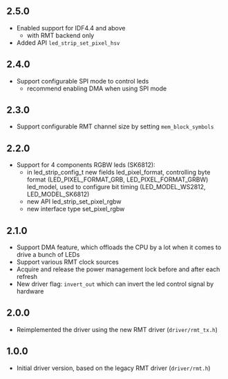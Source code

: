 ## 2.5.0

- Enabled support for IDF4.4 and above
  - with RMT backend only
- Added API `led_strip_set_pixel_hsv`

## 2.4.0

- Support configurable SPI mode to control leds
  - recommend enabling DMA when using SPI mode

## 2.3.0

- Support configurable RMT channel size by setting `mem_block_symbols`

## 2.2.0

- Support for 4 components RGBW leds (SK6812):
  - in led_strip_config_t new fields
      led_pixel_format, controlling byte format (LED_PIXEL_FORMAT_GRB, LED_PIXEL_FORMAT_GRBW)
      led_model, used to configure bit timing (LED_MODEL_WS2812, LED_MODEL_SK6812)
  - new API led_strip_set_pixel_rgbw
  - new interface type set_pixel_rgbw

## 2.1.0

- Support DMA feature, which offloads the CPU by a lot when it comes to drive a bunch of LEDs
- Support various RMT clock sources
- Acquire and release the power management lock before and after each refresh
- New driver flag: `invert_out` which can invert the led control signal by hardware

## 2.0.0

- Reimplemented the driver using the new RMT driver (`driver/rmt_tx.h`)

## 1.0.0

- Initial driver version, based on the legacy RMT driver (`driver/rmt.h`)
